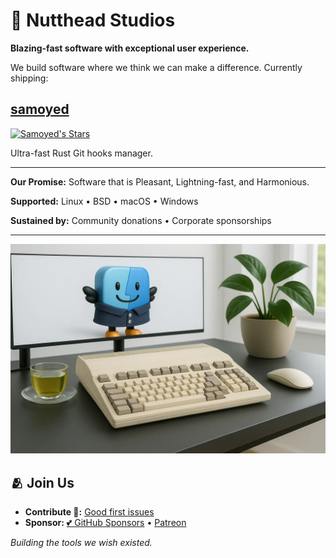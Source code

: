 # 🚀 Nutthead Studios

**Blazing-fast software with exceptional user experience.**

We build software where we think we can make a difference. Currently shipping:

## [**samoyed**](https://github.com/nutthead/samoyed)

[![Samoyed's Stars](https://img.shields.io/github/stars/nutthead/samoyed)](https://github.com/nutthead/samoyed/stargazers)

Ultra-fast Rust Git hooks manager.

---

**Our Promise:** Software that is Pleasant, Lightning-fast, and Harmonious.

**Supported:** Linux • BSD • macOS • Windows

**Sustained by:** Community donations • Corporate sponsorships

---

![Hero Image](assets/hero-2.webp)

## 🫂 Join Us

- **Contribute 🤝:** [Good first issues](https://github.com/nutthead/samoyed/issues?q=is%3Aissue+is%3Aopen+label%3A%22good+first+issue%22)
- **Sponsor:** [💕 GitHub Sponsors](https://github.com/sponsors/nutthead) • [Patreon](https://patreon.com/__nutthead__)
<!--- **Connect:** [@__nutthead__](https://x.com/__nutthead__) • [studio@nutthead.org](mailto:studio@nutthead.org)-->

_Building the tools we wish existed._
